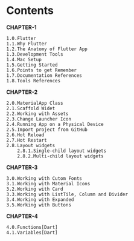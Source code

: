 # Contents

__CHAPTER-1__  

    1.0.Flutter  
    1.1.Why Flutter  
    1.2.The Anatomy of Flutter App  
    1.3.Development Tools  
    1.4.Mac Setup  
    1.5.Getting Started  
    1.6.Points to get Remember
    1.7.Documentation References
    1.8.Tools References
    
__CHAPTER-2__  

    2.0.MaterialApp Class  
    2.1.Scaffold Widet  
    2.2.Working with Assets  
    2.3.Change Launcher Icon  
    2.4.Running App on a Physical Device   
    2.5.Import project from GitHub  
    2.6.Hot Reload
    2.7.Hot Restart  
    2.8.Layout widgets  
        2.8.1.Single-child layout widgets
        2.8.2.Multi-child layout widgets
    
__CHAPTER-3__  

    3.0.Working with Cutom Fonts  
    3.1.Working with Material Icons  
    3.2.Working with Card  
    3.3.Working with ListTile, Column and Divider 
    3.4.Working with Expanded  
    3.5.Working with Buttons 
    
__CHAPTER-4__

    4.0.Functions[Dart]  
    4.1.Variables[Dart]
    

